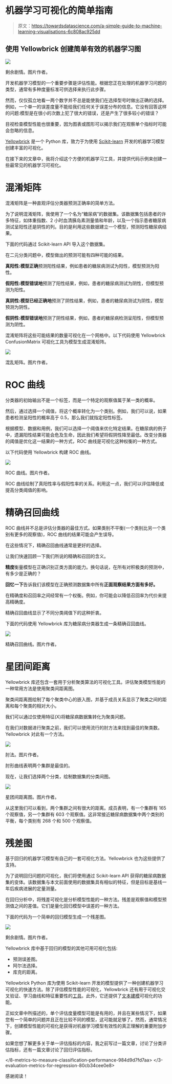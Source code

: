 # 机器学习可视化的简单指南

> 原文：<https://towardsdatascience.com/a-simple-guide-to-machine-learning-visualisations-6c808ac925dd>

## 使用 Yellowbrick 创建简单有效的机器学习图

![](img/0c8abc7c86a8e02a51dea5d2e856fe81.png)

剩余剧情。图片作者。

开发机器学习模型的一个重要步骤是评估性能。根据您正在处理的机器学习问题的类型，通常有多种度量标准可供选择来执行此步骤。

然而，仅仅孤立地看一两个数字并不总是能使我们在选择型号时做出正确的选择。例如，一个单一的误差度量不能给我们任何关于误差分布的信息。它没有回答这样的问题:模型是在很小的次数上犯了很大的错误，还是产生了很多较小的错误？

目视检查模型性能也很重要，因为图表或图形可以揭示我们在观察单个指标时可能会忽略的信息。

[Yellowbrick](https://www.scikit-yb.org/en/latest/) 是一个 Python 库，致力于为使用 [Scikit-learn](https://scikit-learn.org/stable/) 开发的机器学习模型创建丰富的可视化。

在接下来的文章中，我将介绍这个方便的机器学习工具，并提供代码示例来创建一些最常见的机器学习可视化。

# 混淆矩阵

混淆矩阵是一种直观评估分类器预测正确率的简单方法。

为了说明混淆矩阵，我使用了一个名为“糖尿病”的数据集。该数据集包括患者的许多特征，如体重指数、2 小时血清胰岛素测量值和年龄，以及一个指示患者糖尿病测试呈阳性还是阴性的列。目的是利用这些数据建立一个模型，预测阳性糖尿病结果。

下面的代码通过 Scikit-learn API 导入这个数据集。

在二元分类问题中，模型做出的预测可能有四种可能的结果。

**真阳性:**模型**正确**预测阳性结果，例如患者的糖尿病测试为阳性，模型预测为阳性。

**假阳性:**模型**错误地**预测了阳性结果，例如，患者的糖尿病测试为阴性，但模型预测为阳性。

**真阴性:**模型已经**正确地**预测了阴性结果，例如，患者的糖尿病测试为阴性，模型预测为阴性。

**假阴性:**模型**错误地**预测了阴性结果，例如，患者的糖尿病检测呈阳性，但模型预测为阴性。

混淆矩阵将这些可能结果的数量可视化在一个网格中。以下代码使用 Yellowbrick ConfusionMatrix 可视化工具为模型生成混淆矩阵。

![](img/217b0eafa2d2687c29d4a1a6fc9801ac.png)

混乱矩阵。图片作者。

# ROC 曲线

分类器的初始输出不是一个标签，而是一个特定的观察值属于某一类的概率。

然后，通过选择一个阈值，将这个概率转化为一个类别。例如，我们可以说，如果患者检测呈阳性的概率高于 0.5，那么我们就指定阳性标签。

根据模型、数据和用例，我们可以选择一个阈值来优化特定结果。在糖尿病的例子中，遗漏阳性结果可能会危及生命，因此我们希望将假阴性降至最低。改变分类器的阈值是优化这一结果的一种方式，ROC 曲线是可视化这种权衡的一种方式。

以下代码使用 Yellowbrick 构建 ROC 曲线。

![](img/757ca436e05b12e5bc57e813161ffb42.png)

ROC 曲线。图片作者。

ROC 曲线绘制了真阳性率与假阳性率的关系。利用这一点，我们可以评估降低或提高分类阈值的影响。

# 精确召回曲线

ROC 曲线并不总是评估分类器的最佳方式。如果类别不平衡(一个类别比另一个类别有更多的观察值)，ROC 曲线的结果可能会产生误导。

在这些情况下，精确召回曲线通常是更好的选择。

让我们快速回顾一下我们所说的精确和召回的含义。

**精度**衡量模型在正确识别正类方面的能力。换句话说，在所有对积极类的预测中，有多少是正确的？

**回忆一下**告诉我们该模型在正确预测数据集中所有**正面观察结果方面有多好。**

在精确度和召回率之间经常有一个权衡。例如，你可能会以降低召回率为代价来提高精确度。

精确召回曲线显示了不同分类阈值下的这种折衷。

下面的代码使用 Yellowbrick 库为糖尿病分类器生成一条精确召回曲线。

![](img/f3ca7b09ce593b540a394fdc20360d78.png)

精确召回曲线。图片作者。

# 星团间距离

Yellowbrick 库还包含一套用于分析聚类算法的可视化工具。评估聚类模型性能的一种常用方法是使用聚类间距离图。

聚类间距离图绘制了每个聚类中心的嵌入图，并基于成员关系显示了聚类之间的距离和每个聚类的相对大小。

我们可以通过仅使用特征(X)将糖尿病数据集转化为聚类问题。

在我们对数据进行聚类之前，我们可以使用流行的肘方法来找到最佳的聚类数。Yellowbrick 对此有一个方法。

![](img/aeaccbfb47baf476f937fe3c40192f7f.png)

肘法。图片作者。

肘形曲线表明两个集群是最佳的。

现在，让我们选择两个分类，绘制数据集的分类间图。

![](img/9c507b4c5265de8e8b1fb8ddb1e23c91.png)

星团间距离图。图片作者。

从这里我们可以看到，两个集群之间有很大的距离。成员表明，有一个集群有 165 个观察值，另一个集群有 603 个观察值。这非常接近糖尿病数据集中两个类别的平衡，每个类别有 268 个和 500 个观察值。

# 残差图

基于回归的机器学习模型有自己的一套可视化方法。Yellowbrick 也为这些提供了支持。

为了说明回归问题的可视化，我们将使用通过 Scikit-learn API 获得的糖尿病数据集的变体。该数据集与本文前面使用的数据集具有相似的特征，但是目标是基线一年后疾病进展的定量测量。

在回归分析中，将残差可视化是分析模型性能的一种方法。残差是观察值和模型预测值之间的差值。它们是量化回归模型中误差的一种方法。

下面的代码为一个简单的回归模型生成一个残差图。

![](img/0c8abc7c86a8e02a51dea5d2e856fe81.png)

剩余剧情。图片作者。

Yellowbrick 库中基于回归的模型的其他可用可视化包括:

*   预测误差图。
*   阿尔法选择。
*   库克的距离。

Yellowbrick Python 库为使用 Scikit-learn 开发的模型提供了一种创建机器学习可视化的快速方法。除了评估模型性能的可视化，Yellowbrick 还有用于可视化交叉验证、学习曲线和特征重要性的[工具](https://www.scikit-yb.org/en/latest/api/model_selection/index.html)。此外，它还提供了[文本建模](https://www.scikit-yb.org/en/latest/api/text/index.html)可视化的功能。

正如文章中所描述的，单个评估度量模型可能是有用的，并且在某些情况下，如果您有一个简单的问题并且正在比较不同的模型，这可能就足够了。然而，通常情况下，创建模型性能的可视化是获得对机器学习模型有效性的真正理解的重要附加步骤。

如果您想了解更多关于单一评估指标的内容，我之前写过一篇文章，讨论了分类评估指标，还有一篇文章讨论了回归评估指标。

</8-metrics-to-measure-classification-performance-984d9d7fd7aa>  </3-evaluation-metrics-for-regression-80cb34cee0e8>  

感谢阅读！